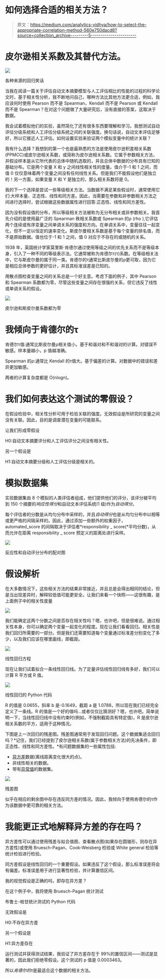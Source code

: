 # 如何选择合适的相关方法？

> 原文：<https://medium.com/analytics-vidhya/how-to-select-the-appropriate-correlation-method-560e750dacd8?source=collection_archive---------5----------------------->

# 皮尔逊相关系数及其替代方法。

![](img/e904ab077cf8c7d3884c8153c7b93fa4.png)

各种来源的回归笑话

当我在阅读一篇关于评估自动文本摘要模型与人工评估相比的性能的过程的科学论文时，基于相关性分析，我不断地问自己，哪种方法比其他方法更合适，例如，我应该何时使用 Pearson 而不是 Spearman，Kendall 而不是 Pearson 或 Kendall 而不是 Spearman？在对这个问题做了大量研究后，没有直接的答案，这取决于数据。

我会试着模拟他们的实验，虽然简化了还有很多东西要理解和学习。我想测试自动评估分级系统和人工评估分级系统之间的关联强度。换句话说，自动文本评估足够好，所以它接近人工评估。如何设置实验来验证两个模拟变量中的统计关联？

我有什么选择？我想到的第一个也是最熟悉的方法是使用皮尔逊积差相关系数(PPMCC)或皮尔逊相关系数，或简称为皮尔逊相关系数。它属于参数相关方法，并假设样本是从它所代表的总体中随机选取的，并且总体中数据的分布具有已知的基础分布。它是两个变量 X 和 y 之间线性相关性的度量。值介于-1 和 1 之间，而值 0 仅仅意味着两个变量之间没有任何线性关系。但是我们不能假设他们是独立的！另一方面，如果变量 X 和 Y 是独立的，那么相关系数将是 0。

我的下一个选择是尝试一些等级相关方法。当数据不满足某些假设时，通常使用它们:大样本量、正态性、线性和同方差。因此，当需要在参数和非参数相关方法之间进行选择时，尝试根据这些数据属性进行回答:正态性、线性和同方差性。

因为没有假设值的分布，所以等级相关方法被称为无分布相关或非参数相关。我首先介绍的是使用最广泛的 Spearman 秩相关系数或 Spearman 的ρ (rho ),它评估两个连续或有序变量之间单调关系的强度和方向。在单调关系中，变量往往一起变化，但不一定以恒定的速率变化。斯皮尔曼相关系数是基于每个变量的排名值，而不是原始数据。值也位于-1 和 1 之间，值 0 对应于不存在的或随机的关系。

1938 年，英国统计学家莫里斯·肯德尔通过使用等级之间的优先关系而不是等级本身，引入了一种不同的等级表示法。它通常被称为肯德尔τ(τ)系数。在等级相关法中，它与斯皮尔曼的属于同一类。肯德尔的τ通常比斯皮尔曼的ρ更可取，因为它是相应总体参数的更好估计，并且其标准误差是已知的。

用散点图检查变量之间的关系总是一个好主意。考虑下面的例子，其中 Pearson 和 Spearman 系数都为零，尽管这些变量之间存在很强的关系，但它违反了线性或单调关系的假设。

![](img/37b2d509a917c5702a2c314b56f78d3e.png)

皮尔逊和斯皮尔曼系数都为零

# 我倾向于肯德尔的τ

肯德尔τ值:通常比斯皮尔曼ρ相关值小。基于和谐对和不和谐对的计算。对错误不敏感。样本量越小，p 值越准确。

Spearman 的ρ:通常比 Kendall 的τ值大。基于偏差的计算。对数据中的错误和差异更加敏感。

两者的计算复杂度都是 O(nlogn)。

# 我们如何表达这个测试的零假设？

在假设检验中，相关性分析可用于检验关联的强度。无效假设是所研究的变量之间没有关联。因此，目的是调查潜在变量的可能联系。

让我们形成零假设

H0:自动文本摘要评分和人工评估评分之间没有相关性。

另一个假设是

H1:自动文本摘要分级和人工评估分级是相关的。

# 模拟数据集

实验数据集由 8 个模拟的人类评估者组成，他们提供他们的评分，该评分被平均到 150 个摘要的*响应性得分*和自动文本评估系统(1 级)作为*自动得分*。

每个评估者的分数是从均匀分布中采样的，并且*自动得分*也是从均匀分布中以相等或更严格的间隔采样的。因此，通过添加一些额外的权重因子，automated_score 的间隔取决于评估者*responsibility _ score(*平均分数)，从而允许在距离 responsibility _ score 预定义的距离处进行采样。

![](img/f9de804f9cc9d582d3cf0f414fc69e07.png)

反应性和自动评分分布的配对图

# 假设解析

在大多数情况下，这些相关方法的结果非常接近，并且总是会得出相同的结论，但是当出现差异时，解释较低值可能更安全。让我们来看一个快照——这很有趣，是上面例子中的相关性度量

![](img/fae8edd47d43d2c64cada20ad4a27d49.png)

我们能确定这两个分数之间是否存在相关性吗？嗯，也许吧，但是很难说。通过相关性本身，你可以确定两个变量一起变化的程度。现在让我们看看回归。相关性是我们回归所需要的一部分。但是我们还需要知道每个变量通过标准差分别变化了多少，以及我们应该在哪里画线，即截距。

![](img/7614303d1fe3580cd8ee4ac45c159b18.png)

线性回归方程

现在让我们试着拟合一条线性回归线。为了定量评估线性回归线有多好，我们可以计算 R 平方或 R 值。

![](img/2bdabbf1201ab98ae6d67ae7812e65c9.png)

线性回归的 Python 代码

R 的值是 0.0655，斜率 b 是-0.1649，截距 a 是 1.0788，所以现在我们已经完全定义了一条线。R 的值是一个好的值吗…或者仅仅比猜测好？嗯，也许吧。简单说明一下，当线性回归线中没有约束时(例如，不强制截距具有特定值)，R 是皮尔逊相关系数的平方，适用于这种情况。

下图是上一次回归的残差图。残差图通常用于发现回归问题。这个数据集适合回归吗？*记住，我们已经提到了皮尔逊相关系数(属于参数相关方法)的先决条件，即正态性、线性和同方差性。*有问题数据集的一些属性包括:

*   [异方差](https://www.statisticshowto.datasciencecentral.com/heteroscedasticity-simple-definition-examples/)数据(离线距离变化很大的点)。
*   非线性相关的数据。
*   带有[异常值](https://www.statisticshowto.datasciencecentral.com/find-outliers/)的数据集。

![](img/b154a80986351bc14274b82c45fbc596.png)

残差图

似乎在相应的剩余图中存在违反同方差的情况。因此，我倾向于使用肯德尔的τ作为该数据中更可靠的相关方法。

# 我能更正式地解释异方差的存在吗？

异方差性可以通过使用残差与拟合值图、查看散点图(如果存在圆锥形，则存在异方差性)或使用 Bruesch-Pagan、Cook-Weisberg 检验或 White general 检验等统计检验进行检验。

同方差假设是线性回归的一个重要假设。如果违反了这个假设，那么标准误差将会有偏差。标准误差用于进行显著性检验，并计算置信区间。

我的视觉假设是正确的吗，即存在异方差？

在这个例子中，我将使用 Bruesch-Pagan 统计测试

布鲁士-帕甘统计测试的 Python 代码

无效假设是

H0:不存在异方差

另一个假设是

H1:异方差存在

运行测试并获得测试结果，我验证了异方差存在于 99%的置信区间——测试是显著的，因此我们拒绝零假设。这个测试的 p 值是 0.0003463。

所以*肯德尔的τ*是最适合这个数据的相关方法。